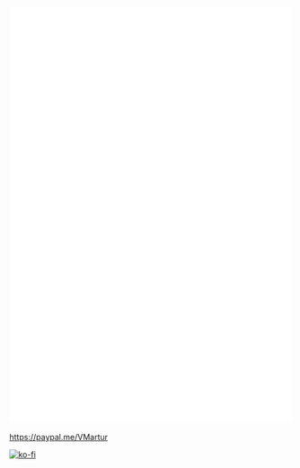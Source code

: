 ![Metrics](/github-metrics.svg)

https://paypal.me/VMartur

[![ko-fi](https://ko-fi.com/img/githubbutton_sm.svg)](https://ko-fi.com/J3J318YCHL)
